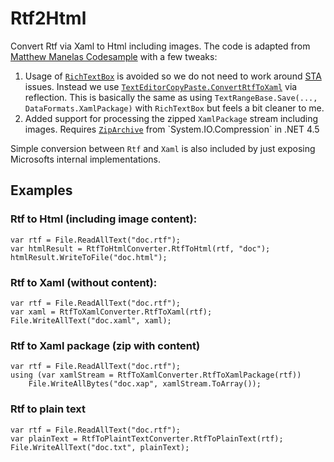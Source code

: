 # Rtf2Html
Convert Rtf via Xaml to Html including images. The code is adapted from [Matthew Manelas Codesample](http://matthewmanela.com/blog/converting-between-rtf-to-html-and-html-to-rtf/) with a few tweaks:

1. Usage of [`RichTextBox`](http://msdn.microsoft.com/en-us/library/system.windows.controls.richtextbox.aspx) is avoided so we do not need to work around [STA](https://msdn.microsoft.com/en-us/library/windows/desktop/ms680112%28v=vs.85%29.aspx) issues. Instead we use [`TextEditorCopyPaste.ConvertRtfToXaml`](http://referencesource.microsoft.com/#PresentationFramework/Framework/System/windows/Documents/TextEditorCopyPaste.cs,560) via reflection. This is basically the same as using `TextRangeBase.Save(..., DataFormats.XamlPackage)` with `RichTextBox` but feels a bit cleaner to me.
2. Added support for processing the zipped `XamlPackage` stream including images. Requires [`ZipArchive`](https://msdn.microsoft.com/de-de/library/system.io.compression.ziparchive(v=vs.110).aspx) from `System.IO.Compression` in .NET 4.5    

Simple conversion between `Rtf` and `Xaml` is also included by just exposing Microsofts internal implementations.

## Examples

### Rtf to Html (including image content):

	var rtf = File.ReadAllText("doc.rtf");
    var htmlResult = RtfToHtmlConverter.RtfToHtml(rtf, "doc");            htmlResult.WriteToFile("doc.html");

### Rtf to Xaml (without content):

	var rtf = File.ReadAllText("doc.rtf");
	var xaml = RtfToXamlConverter.RtfToXaml(rtf);
	File.WriteAllText("doc.xaml", xaml);

### Rtf to Xaml package (zip with content)

	var rtf = File.ReadAllText("doc.rtf");
	using (var xamlStream = RtfToXamlConverter.RtfToXamlPackage(rtf))
		File.WriteAllBytes("doc.xap", xamlStream.ToArray());

### Rtf to plain text

	var rtf = File.ReadAllText("doc.rtf");
    var plainText = RtfToPlaintTextConverter.RtfToPlainText(rtf);
	File.WriteAllText("doc.txt", plainText);
